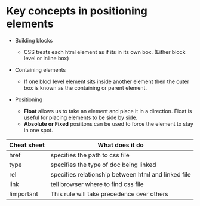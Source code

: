 # Key concepts in positioning elements
- Building blocks
  - CSS treats each html element as if its in its own box. (Either block level or inline box)

- Containing elements
  - If one blocl level element sits inside another element then the outer box is known as the containing or parent element.

- Positioning
  - **Float** allows us to take an element and place it in a direction. Float is useful for placing elements to be side by side.
  - **Absolute or Fixed** posiitons can be used to force the element to stay in one spot.

Cheat sheet | What does it do
------------|----------------
href | specifies the path to css file
type | specifies the type of doc being linked 
rel | specifies relationship between html and linked file
link | tell browser where to find css file
!important | This rule will take precedence over others